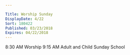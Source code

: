 ```yaml
---

Title: Worship Sunday
DisplayDate: 4/22
Sort: 180422
Published: 03/23/2018
Expires: 04/22/2018
---
```

8:30 AM Worship 
9:15 AM Adult and Child Sunday School	
	
